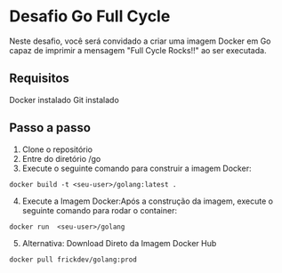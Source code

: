 # Desafio Go Full Cycle
Neste desafio, você será convidado a criar uma imagem Docker em Go capaz de imprimir a mensagem "Full Cycle Rocks!!" ao ser executada.

## Requisitos
Docker instalado
Git instalado

## Passo a passo
1. Clone o repositório
2. Entre do diretório /go
3. Execute o seguinte comando para construir a imagem Docker:
```
docker build -t <seu-user>/golang:latest .
```
4. Execute a Imagem Docker:Após a construção da imagem, execute o seguinte comando para rodar o container:
````
docker run  <seu-user>/golang
````
5. Alternativa: Download Direto da Imagem Docker Hub
````
docker pull frickdev/golang:prod
````


